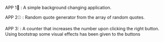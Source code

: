 APP 1🍷 :
    A simple background changing application.

APP 2⚾ :
    Random quote generator from the array of random quotes.

APP 3🕯 :
    A counter that increases the number upon clicking the right button. Using bootstrap some visual effects has been given to the buttons